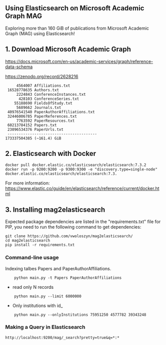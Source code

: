 
## Using Elasticsearch on Microsoft Academic Graph MAG
Exploring more than 160 GiB of publications from Microsoft Academic Graph (MAG) using Elasticsearch!


## 1. Download Microsoft Academic Graph

https://docs.microsoft.com/en-us/academic-services/graph/reference-data-schema

https://zenodo.org/record/2628216

```
     4564007 Affiliations.txt
 16528778635 Authors.txt
     2224843 ConferenceInstances.txt
      428103 ConferenceSeries.txt
    55188690 FieldsOfStudy.txt
     5689662 Journals.txt
 40976541540 PaperAuthorAffiliations.txt
 32446006785 PaperReferences.txt
     7763592 PaperResources.txt
 60213784152 Papers.txt
 23096534376 PaperUrls.txt
 ----------------------------------------
173337504385 (~161.4) GiB
```

## 2. Elasticsearch with Docker
```
docker pull docker.elastic.co/elasticsearch/elasticsearch:7.3.2
docker run -p 9200:9200 -p 9300:9300 -e "discovery.type=single-node" docker.elastic.co/elasticsearch/elasticsearch:7.3.
```

For more information: https://www.elastic.co/guide/en/elasticsearch/reference/current/docker.html

## 3. Installing mag2elasticsearch

Expected package dependencies are listed in the "requirements.txt" file for PIP, you need to run the following command to get dependencies:
```
git clone https://github.com/vwoloszyn/mag2elasticsearch/
cd mag2elasticsearch
pip install -r requirements.txt
```

### Command-line usage
Indexing talbes Papers and PaperAuthorAffiliations.
```
    python main.py -t Papers PaperAuthorAffiliations
```
- read only N records
```
    python main.py --limit 6000000
```
- Only institutions with id_
```
    python main.py --onlyInstitutions 75951250 4577782 39343248 
```

### Making a Query in Elasticsearch

```
http://localhost:9200/mag/_search?pretty=true&q=*:*
```
